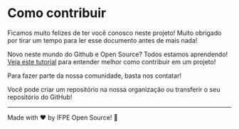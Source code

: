 # Como contribuir

Ficamos muito felizes de ter você conosco neste projeto! Muito obrigado por tirar um tempo para ler esse documento antes de mais nada!

Novo neste mundo do Github e Open Source? Todos estamos aprendendo! [Veja este tutorial](https://opensource.guide/pt/how-to-contribute/#como-submeter-uma-contribui%C3%A7%C3%A3o) para entender melhor como contribuir em um projeto!

Para fazer parte da nossa comunidade, basta nos contatar!

Você pode criar um repositório na nossa organização ou transferir o seu repositório do GitHub!

***
Made with ♥ by IFPE Open Source! :sandwich:
